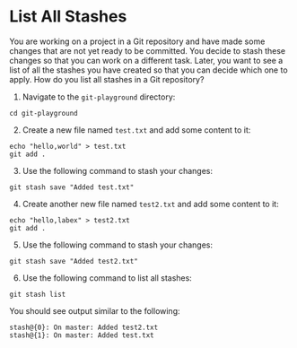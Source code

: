 # List All Stashes

You are working on a project in a Git repository and have made some changes that are not yet ready to be committed. You decide to stash these changes so that you can work on a different task. Later, you want to see a list of all the stashes you have created so that you can decide which one to apply. How do you list all stashes in a Git repository?

1. Navigate to the `git-playground` directory:

```
cd git-playground
```

2. Create a new file named `test.txt` and add some content to it:

```
echo "hello,world" > test.txt
git add .
```

3. Use the following command to stash your changes:

```
git stash save "Added test.txt"
```

4. Create another new file named `test2.txt` and add some content to it:

```
echo "hello,labex" > test2.txt
git add .
```

5. Use the following command to stash your changes:

```
git stash save "Added test2.txt"
```

6. Use the following command to list all stashes:

```
git stash list
```

You should see output similar to the following:

```
stash@{0}: On master: Added test2.txt
stash@{1}: On master: Added test.txt
```
